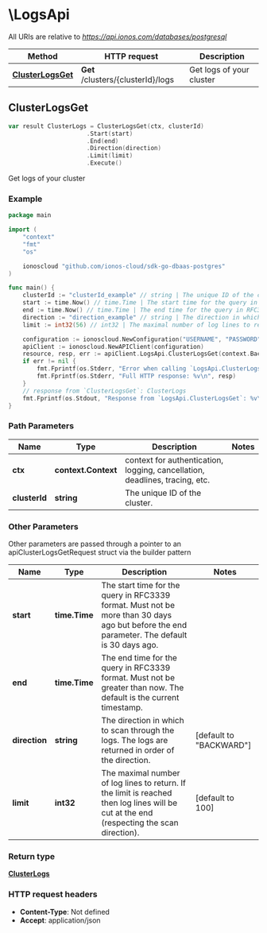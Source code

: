 # \LogsApi

All URIs are relative to *https://api.ionos.com/databases/postgresql*

|Method | HTTP request | Description|
|------------- | ------------- | -------------|
|[**ClusterLogsGet**](LogsApi.md#ClusterLogsGet) | **Get** /clusters/{clusterId}/logs | Get logs of your cluster|



## ClusterLogsGet

```go
var result ClusterLogs = ClusterLogsGet(ctx, clusterId)
                      .Start(start)
                      .End(end)
                      .Direction(direction)
                      .Limit(limit)
                      .Execute()
```

Get logs of your cluster



### Example

```go
package main

import (
    "context"
    "fmt"
    "os"

    ionoscloud "github.com/ionos-cloud/sdk-go-dbaas-postgres"
)

func main() {
    clusterId := "clusterId_example" // string | The unique ID of the cluster.
    start := time.Now() // time.Time | The start time for the query in RFC3339 format. Must not be more than 30 days ago but before the end parameter. The default is 30 days ago. (optional)
    end := time.Now() // time.Time | The end time for the query in RFC3339 format. Must not be greater than now. The default is the current timestamp. (optional)
    direction := "direction_example" // string | The direction in which to scan through the logs. The logs are returned in order of the direction. (optional) (default to "BACKWARD")
    limit := int32(56) // int32 | The maximal number of log lines to return.  If the limit is reached then log lines will be cut at the end (respecting the scan direction). (optional) (default to 100)

    configuration := ionoscloud.NewConfiguration("USERNAME", "PASSWORD", "TOKEN", "HOST_URL")
    apiClient := ionoscloud.NewAPIClient(configuration)
    resource, resp, err := apiClient.LogsApi.ClusterLogsGet(context.Background(), clusterId).Start(start).End(end).Direction(direction).Limit(limit).Execute()
    if err != nil {
        fmt.Fprintf(os.Stderr, "Error when calling `LogsApi.ClusterLogsGet``: %v\n", err)
        fmt.Fprintf(os.Stderr, "Full HTTP response: %v\n", resp)
    }
    // response from `ClusterLogsGet`: ClusterLogs
    fmt.Fprintf(os.Stdout, "Response from `LogsApi.ClusterLogsGet`: %v\n", resource)
}
```

### Path Parameters


|Name | Type | Description  | Notes|
|------------- | ------------- | ------------- | -------------|
|**ctx** | **context.Context** | context for authentication, logging, cancellation, deadlines, tracing, etc.|
|**clusterId** | **string** | The unique ID of the cluster. | |

### Other Parameters

Other parameters are passed through a pointer to an apiClusterLogsGetRequest struct via the builder pattern


|Name | Type | Description  | Notes|
|------------- | ------------- | ------------- | -------------|
| **start** | **time.Time** | The start time for the query in RFC3339 format. Must not be more than 30 days ago but before the end parameter. The default is 30 days ago. | |
| **end** | **time.Time** | The end time for the query in RFC3339 format. Must not be greater than now. The default is the current timestamp. | |
| **direction** | **string** | The direction in which to scan through the logs. The logs are returned in order of the direction. | [default to &quot;BACKWARD&quot;]|
| **limit** | **int32** | The maximal number of log lines to return.  If the limit is reached then log lines will be cut at the end (respecting the scan direction). | [default to 100]|

### Return type

[**ClusterLogs**](ClusterLogs.md)

### HTTP request headers

- **Content-Type**: Not defined
- **Accept**: application/json


